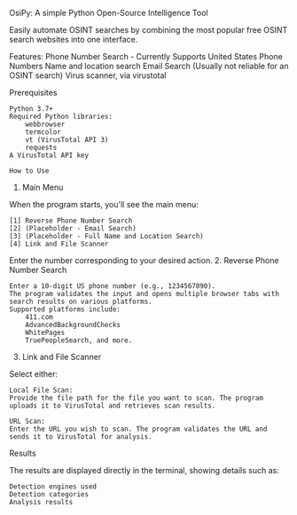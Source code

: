 OsiPy: A simple Python Open-Source Intelligence Tool 

Easily automate OSINT searches by combining the most popular free OSINT search websites into one interface. 

Features: 
Phone Number Search - Currently Supports United States Phone Numbers
Name and location search
Email Search (Usually not reliable for an OSINT search)
Virus scanner, via virustotal

Prerequisites

    Python 3.7+
    Required Python libraries:
        webbrowser
        termcolor
        vt (VirusTotal API 3)
        requests
    A VirusTotal API key

    How to Use
1. Main Menu

When the program starts, you'll see the main menu:

    [1] Reverse Phone Number Search
    [2] (Placeholder - Email Search)
    [3] (Placeholder - Full Name and Location Search)
    [4] Link and File Scanner

Enter the number corresponding to your desired action.
2. Reverse Phone Number Search

    Enter a 10-digit US phone number (e.g., 1234567890).
    The program validates the input and opens multiple browser tabs with search results on various platforms.
    Supported platforms include:
        411.com
        AdvancedBackgroundChecks
        WhitePages
        TruePeopleSearch, and more.

3. Link and File Scanner

Select either:

    Local File Scan:
    Provide the file path for the file you want to scan. The program uploads it to VirusTotal and retrieves scan results.

    URL Scan:
    Enter the URL you wish to scan. The program validates the URL and sends it to VirusTotal for analysis.

Results

The results are displayed directly in the terminal, showing details such as:

    Detection engines used
    Detection categories
    Analysis results
